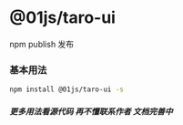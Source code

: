 # @01js/taro-ui
npm publish 发布


### 基本用法

```bash
npm install @01js/taro-ui -s
```


##### 更多用法看源代码 再不懂联系作者 文档完善中


